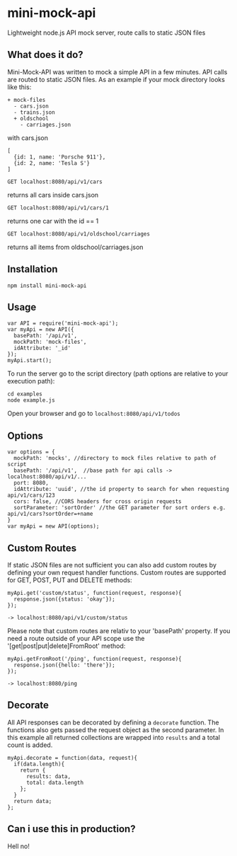 # mini-mock-api
Lightweight node.js API mock server, route calls to static JSON files

## What does it do?

Mini-Mock-API was written to mock a simple API in a few minutes. API calls are routed to static JSON files.
As an example if your mock directory looks like this:
```
+ mock-files
  - cars.json
  - trains.json
  + oldschool
    - carriages.json
```

with cars.json
```
[
  {id: 1, name: 'Porsche 911'},
  {id: 2, name: 'Tesla S'}
]
```

`GET localhost:8080/api/v1/cars`

returns all cars inside cars.json

`GET localhost:8080/api/v1/cars/1`

returns one car with the id == 1

`GET localhost:8080/api/v1/oldschool/carriages`

returns all items from oldschool/carriages.json


## Installation

`npm install mini-mock-api`

## Usage

```
var API = require('mini-mock-api');
var myApi = new API({
  basePath: '/api/v1',
  mockPath: 'mock-files',
  idAttribute: '_id'
});
myApi.start();
```

To run the server go to the script directory (path options are relative to your execution path):
```
cd examples
node example.js
```

Open your browser and go to `localhost:8080/api/v1/todos`

## Options
```
var options = {
  mockPath: 'mocks', //directory to mock files relative to path of script
  basePath: '/api/v1',  //base path for api calls -> localhost:8080/api/v1/...
  port: 8080,
  idAttribute: 'uuid', //the id property to search for when requesting api/v1/cars/123
  cors: false, //CORS headers for cross origin requests
  sortParameter: 'sortOrder' //the GET parameter for sort orders e.g. api/v1/cars?sortOrder=+name
}
var myApi = new API(options);
```

## Custom Routes

If static JSON files are not sufficient you can also add custom routes by defining your own request handler functions. Custom routes are supported for GET, POST, PUT and DELETE methods:
```
myApi.get('custom/status', function(request, response){
  response.json({status: 'okay'});
});
```

`-> localhost:8080/api/v1/custom/status`

Please note that custom routes are relativ to your 'basePath' property. If you need a route outside of your API scope use the '[get|post|put|delete]FromRoot' method:
```
myApi.getFromRoot('/ping', function(request, response){
  response.json({hello: 'there'});
});
```

`-> localhost:8080/ping`

## Decorate

All API responses can be decorated by defining a `decorate` function. The functions also gets passed the request object as the second parameter. In this example all returned collections are wrapped into `results` and a total count is added.

```
myApi.decorate = function(data, request){
  if(data.length){
    return {
      results: data,
      total: data.length
    };
  }
  return data;
};
```

## Can i use this in production?

Hell no!
